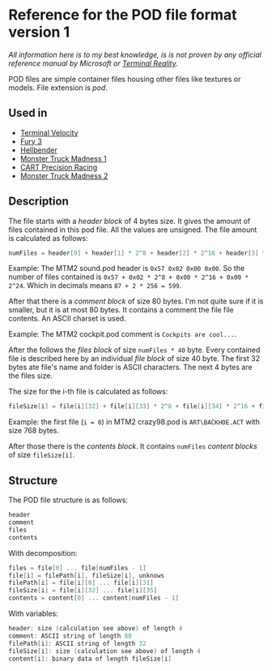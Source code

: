 # Reference for the POD file format version 1

*All information here is to my best knowledge, is is not proven by any official reference manual by Microsoft or [Terminal Reality](TerminalReality.md).*

POD files are simple container files housing other files like textures or models. File extension is _pod_.

## Used in

 * [Terminal Velocity](TerminalVelocity.md)
 * [Fury 3](Fury3.md)
 * [Hellbender](Hellbender.md)
 * [Monster Truck Madness 1](MTM1.md)
 * [CART Precision Racing](CartPrecisionRacing.md)
 * [Monster Truck Madness 2](MTM2.md)

## Description

The file starts with a *header block* of 4 bytes size. It gives the amount of files contained in this pod file. All the values are unsigned.
The file amount is calculated as follows:

```c
numFiles = header[0] + header[1] * 2^8 + header[2] * 2^16 + header[3] * 2^24
```

Example:
The MTM2 sound.pod header is `0x57 0x02 0x00 0x00`. So the number of files contained is `0x57 + 0x02 * 2^8 + 0x00 * 2^16 + 0x00 * 2^24`. Which in decimals means `87 + 2 * 256 = 599`.

After that there is a *comment block* of size 80 bytes. I'm not quite sure if it is smaller, but it is at most 80 bytes. It contains a comment the file file contents. An ASCII charset is used.

Example:
The MTM2 cockpit.pod comment is `Cockpits are cool...`.

After the follows the *files block* of size `numFiles * 40` byte. Every contained file is described here by an individual *file block* of size 40 byte. The first 32 bytes ate file's name and folder is ASCII characters. The next 4 bytes are the files size.

The size for the i-th file is calculated as follows:

```c
fileSize[i] = file[i][32] + file[i][33] * 2^8 + file[i][34] * 2^16 + file[i][35] * 2^24
```

Example: the first file (`i = 0`) in MTM2 crazy98.pod is `ART\BACKHOE.ACT` with size 768 bytes.

After those there is the *contents block*. It contains `numFiles` *content blocks* of size `fileSize[i]`.

## Structure

The POD file structure is as follows:

```c
header
comment
files
contents
```

With decomposition:

```c
files = file[0] ... file[numFiles - 1]
file[i] = filePath[i], fileSize[i], unknows
filePath[i] = file[i][0] ... file[i][31]
fileSize[i] = file[i][32] ... file[i][35]
contents = content[0] ... content[numFiles - 1]
```

With variables:

```c
header: size (calculation see above) of length 4
comment: ASCII string of length 80
filePath[i]: ASCII string of length 32
fileSize[i]: size (calculation see above) of length 4
content[i]: binary data of length fileSize[i]
```